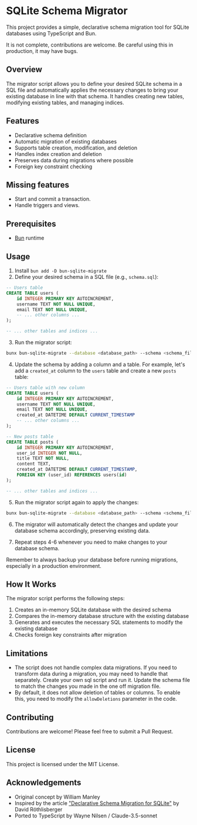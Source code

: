 # SQLite Schema Migrator

This project provides a simple, declarative schema migration tool for SQLite databases using TypeScript and Bun.

It is not complete, contributions are welcome. Be careful using this in production, it may have bugs.

## Overview

The migrator script allows you to define your desired SQLite schema in a SQL file and automatically applies the necessary changes to bring your existing database in line with that schema. It handles creating new tables, modifying existing tables, and managing indices.

## Features

- Declarative schema definition
- Automatic migration of existing databases
- Supports table creation, modification, and deletion
- Handles index creation and deletion
- Preserves data during migrations where possible
- Foreign key constraint checking

## Missing features

 - Start and commit a transaction.
 - Handle triggers and views.

## Prerequisites

- [Bun](https://bun.sh/) runtime

## Usage

1. Install `bun add -D bun-sqlite-migrate`
2. Define your desired schema in a SQL file (e.g., `schema.sql`):

```sql
-- Users table
CREATE TABLE users (
    id INTEGER PRIMARY KEY AUTOINCREMENT,
    username TEXT NOT NULL UNIQUE,
    email TEXT NOT NULL UNIQUE,
    -- ... other columns ...
);

-- ... other tables and indices ...
```

3. Run the migrator script:

```bash
bunx bun-sqlite-migrate --database <database_path> --schema <schema_file_path>
```

4. Update the schema by adding a column and a table. For example, let's add a `created_at` column to the `users` table and create a new `posts` table:

```sql
-- Users table with new column
CREATE TABLE users (
    id INTEGER PRIMARY KEY AUTOINCREMENT,
    username TEXT NOT NULL UNIQUE,
    email TEXT NOT NULL UNIQUE,
    created_at DATETIME DEFAULT CURRENT_TIMESTAMP
    -- ... other columns ...
);

-- New posts table
CREATE TABLE posts (
    id INTEGER PRIMARY KEY AUTOINCREMENT,
    user_id INTEGER NOT NULL,
    title TEXT NOT NULL,
    content TEXT,
    created_at DATETIME DEFAULT CURRENT_TIMESTAMP,
    FOREIGN KEY (user_id) REFERENCES users(id)
);

-- ... other tables and indices ...
```

5. Run the migrator script again to apply the changes:

```bash
bunx bun-sqlite-migrate --database <database_path> --schema <schema_file_path>
```

6. The migrator will automatically detect the changes and update your database schema accordingly, preserving existing data.

7. Repeat steps 4-6 whenever you need to make changes to your database schema.

Remember to always backup your database before running migrations, especially in a production environment.

## How It Works

The migrator script performs the following steps:

1. Creates an in-memory SQLite database with the desired schema
2. Compares the in-memory database structure with the existing database
3. Generates and executes the necessary SQL statements to modify the existing database
4. Checks foreign key constraints after migration

## Limitations

- The script does not handle complex data migrations. If you need to transform data during a migration, you may need to handle that separately.
Create your own sql script and run it. Update the schema file to match the changes you made in the one off migration file.
- By default, it does not allow deletion of tables or columns. To enable this, you need to modify the `allowDeletions` parameter in the code.

## Contributing

Contributions are welcome! Please feel free to submit a Pull Request.

## License

This project is licensed under the MIT License.

## Acknowledgements

- Original concept by William Manley
- Inspired by the article ["Declarative Schema Migration for SQLite"](https://david.rothlis.net/declarative-schema-migration-for-sqlite) by David Röthlisberger
- Ported to TypeScript by Wayne Nilsen / Claude-3.5-sonnet
